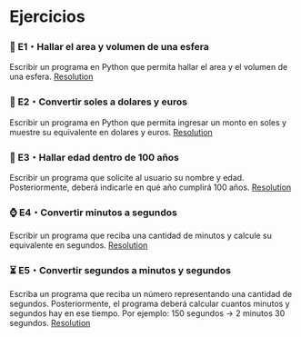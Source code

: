 # Ejercicios
### 📐 E1・Hallar el area y volumen de una esfera
Escribir un programa en Python que permita hallar el area y el volumen de una esfera.
[Resolution]()

### 💱 E2・Convertir soles a dolares y euros
Escribir un programa en Python que permita ingresar un monto en soles y muestre su equivalente en dolares y euros.
[Resolution]()

### 👵 E3・Hallar edad dentro de 100 años
Escribir un programa que solicite al usuario su nombre y edad. Posteriormente, deberá indicarle en qué año cumplirá 100 años.
[Resolution]()

### ⌚ E4・Convertir minutos a segundos
Escribir un programa que reciba una cantidad de minutos y calcule su equivalente en segundos.
[Resolution]()

### ⏳ E5・Convertir segundos a minutos y segundos
Escriba un programa que reciba un número representando una cantidad de segundos. Posteriormente, el programa deberá calcular cuantos minutos y segundos hay en ese tiempo. Por ejemplo: 150 segundos -> 2 minutos 30 segundos.
[Resolution]()